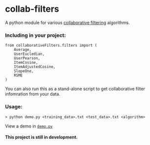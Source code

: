 # collab-filters

A python module for various [collaborative filtering](http://en.wikipedia.org/wiki/Collaborative_filtering) algorithms.


### Including in your project:

```
from collaborativeFilters.filters import (
    Average,
    UserEucledian,
    UserPearson,
    ItemCosine,
    ItemAdjustedCosine,
    SlopeOne,
    RSME
)
```

You can also run this as a stand-alone script to get collaborative filter infomration from your data.


### Usage:
```
> python demo.py <training_data>.txt <test_data>.txt <algorithm>
```


View a demo in [```demo.py```](https://github.com/sponde210/collab-filters/blob/master/demo.py)

#### This project is still in development.
